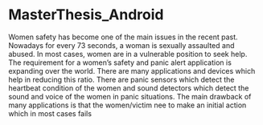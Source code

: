 # MasterThesis_Android
Women safety has become one of the main issues in the recent past. Nowadays for every 73 seconds, a woman is sexually assaulted and abused. In most cases, women are in a vulnerable position to seek help. The requirement for a women’s safety and panic alert application is expanding over the world. There are many applications and devices which help in reducing this ratio. There are panic sensors which detect the heartbeat condition of the women and sound detectors which detect the sound and voice of the women in panic situations. The main drawback of many applications is that the women/victim nee to make an initial action which in most cases fails
